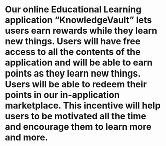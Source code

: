 # Our online Educational Learning application “KnowledgeVault” lets users earn rewards while they learn new things. Users will have free access to all the contents of the application and will be able to earn points as they learn new things. Users will be able to redeem their points in our in-application marketplace. This incentive will help users to be motivated all the time and encourage them to learn more and more.
